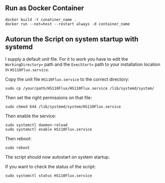 ## Run as Docker Container

````
docker build -t conatiner_name .
docker run --net=host --restart always -d container_name
````

## Autorun the Script on system startup with systemd

I supply a default unit file. For it to work you have to edit the ``WorkingDirectory=`` path and the ``ExecStart=`` path
to your installation location in ``HS110Flux.service``.

Copy the unit file ``HS110Flux.service`` to the correct directory:

````sudo cp /your/path/HS110Flux/HS110Flux.service /lib/systemd/system/````

Then set the right permissions on that file:

````sudo chmod 644 /lib/systemd/system/HS110Flux.service````

Then enable the service:
````
sudo systemctl daemon-reload
sudo systemctl enable HS110Flux.service
````

Then reboot:

````sudo reboot````

The script should now autostart on system startup.

If you want to check the status of the script:

``sudo systemctl status HS110Flux.service``